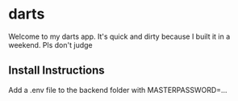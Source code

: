# darts

Welcome to my darts app. It's quick and dirty because I built it in a weekend. Pls don't judge

## Install Instructions
Add a .env file to the backend folder with MASTERPASSWORD=...